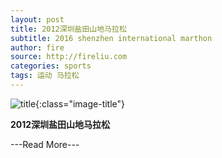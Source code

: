 ```yaml
---
layout: post
title: 2012深圳盐田山地马拉松
subtitle: 2016 shenzhen international marthon
author: fire
source: http://fireliu.com
categories: sports 
tags: 运动 马拉松
---
```


![title](https://image.sideproject.cn/titles/title_003.jpg){:class="image-title"}

**2012深圳盐田山地马拉松**

---Read More---